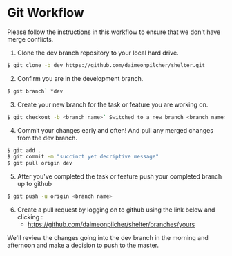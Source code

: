 # Git Workflow

Please follow the instructions in this workflow to ensure that we don't have merge conflicts.

1. Clone the dev branch repository to your local hard drive.
```sh
$ git clone -b dev https://github.com/daimeonpilcher/shelter.git
```

2. Confirm you are in the development branch.       
```sh
$ git branch` *dev
```

3. Create your new branch for the task or feature you are working on.
```sh
$ git checkout -b <branch name>` Switched to a new branch <branch name>
```

4. Commit your changes early and often! And pull any merged changes from the dev branch.
```sh
$ git add .
$ git commit -m "succinct yet decriptive message"
$ git pull origin dev
```

5. After you've completed the task or feature push your completed branch up to github
```sh
$ git push -u origin <branch name>
```

6. Create a pull request by logging on to github using the link below and clicking :
    - https://github.com/daimeonpilcher/shelter/branches/yours

We'll review the changes going into the dev branch in the morning and afternoon and make a decision to push to the master.
